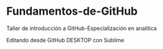 # Fundamentos-de-GitHub
Taller de introducción a GitHub-Especialización en analítica 

Editando desde GitHub DESKTOP  con Sublime 
